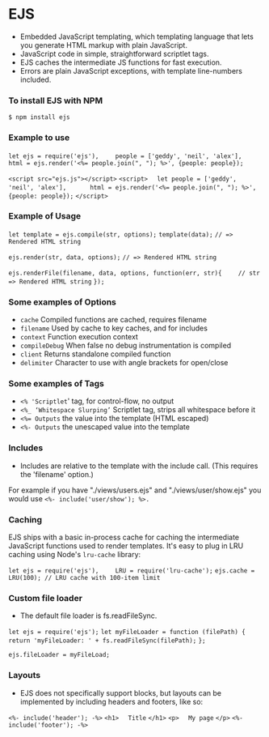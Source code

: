 # EJS
* Embedded JavaScript templating, which templating language that lets you generate HTML markup with plain JavaScript.
* JavaScript code in simple, straightforward scriptlet tags. 
* EJS caches the intermediate JS functions for fast execution.
* Errors are plain JavaScript exceptions, with template line-numbers included.

### To install EJS with NPM
`$ npm install ejs`


### Example to use
`let ejs = require('ejs'),`
`    people = ['geddy', 'neil', 'alex'],`
`    html = ejs.render('<%= people.join(", "); %>', {people: people});`

`<script src="ejs.js"></script>`
`<script>`
`  let people = ['geddy', 'neil', 'alex'],`
`      html = ejs.render('<%= people.join(", "); %>', {people: people});`
`</script>`

### Example of Usage
`let template = ejs.compile(str, options);`
`template(data);`
`// => Rendered HTML string`

`ejs.render(str, data, options);`
`// => Rendered HTML string`

`ejs.renderFile(filename, data, options, function(err, str){`
`    // str => Rendered HTML string`
`});`

### Some examples of Options
* `cache` Compiled functions are cached, requires filename
* `filename` Used by cache to key caches, and for includes
* `context` Function execution context
* `compileDebug` When false no debug instrumentation is compiled
* `client` Returns standalone compiled function
* `delimiter` Character to use with angle brackets for open/close


### Some examples of Tags
* `<% 'Scriptlet`' tag, for control-flow, no output
* `<%_ ‘Whitespace Slurping’` Scriptlet tag, strips all whitespace before it
* `<%= Outputs` the value into the template (HTML escaped)
* `<%- Outputs` the unescaped value into the template

### Includes
* Includes are relative to the template with the include call. (This requires the 'filename' option.) 

For example if you have "./views/users.ejs" and "./views/user/show.ejs" you would use `<%- include('user/show'); %>.`

### Caching
EJS ships with a basic in-process cache for caching the intermediate JavaScript functions used to render templates. It's easy to plug in LRU caching using Node's `lru-cache` library:

`let ejs = require('ejs'),`
`    LRU = require('lru-cache');`
`ejs.cache = LRU(100); // LRU cache with 100-item limit`

### Custom file loader
* The default file loader is fs.readFileSync.

`let ejs = require('ejs');`
`let myFileLoader = function (filePath) {`
`  return 'myFileLoader: ' + fs.readFileSync(filePath);`
`};`

`ejs.fileLoader = myFileLoad;`


### Layouts
* EJS does not specifically support blocks, but layouts can be implemented by including headers and footers, like so:

`<%- include('header'); -%>`
`<h1>`
`  Title`
`</h1>`
`<p>`
`  My page`
`</p>`
`<%- include('footer'); -%>`

